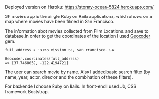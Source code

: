 Deployed version on Heroku: https://stormy-ocean-5824.herokuapp.com/

SF movies app is the single Ruby on Rails applications, which shows on a map where movies have been filmed in San Francisco.

The information abot movies collected from [ Film Locations.](https://data.sfgov.org/Culture-and-Recreation/Film-Locations-in-San-Francisco/yitu-d5am?) and save to database.In order to get the coordinates of the location I used [Geocoder](http://www.rubygeocoder.com/) gem.

  ```
  full_address = '3158 Mission St, San Francisco, CA'
  ```
  ```
  Geocoder.coordinates(full_address) 
  => [37.7468059, -122.4194721]
  ```

The user can search movie by name. Also I added basic search filter (by name, year, actor, director and the combination of these filters).

For backende I choose Ruby on Rails.  In front-end I used JS, CSS framework Bootstrap.

